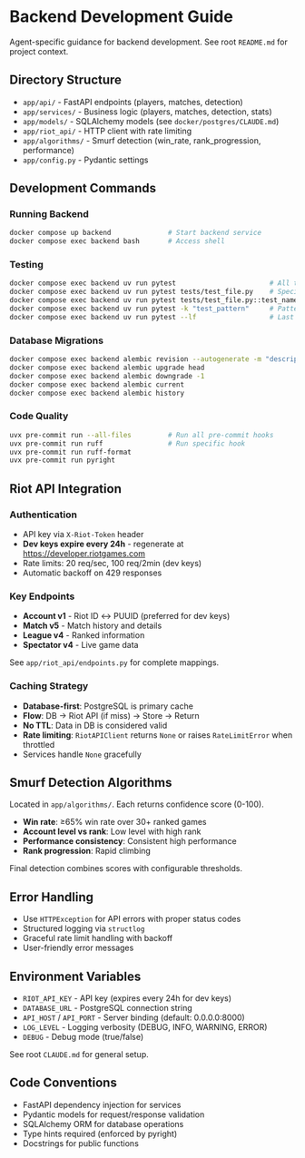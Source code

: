 # Backend Development Guide

Agent-specific guidance for backend development. See root `README.md` for project context.

## Directory Structure
- `app/api/` - FastAPI endpoints (players, matches, detection)
- `app/services/` - Business logic (players, matches, detection, stats)
- `app/models/` - SQLAlchemy models (see `docker/postgres/CLAUDE.md`)
- `app/riot_api/` - HTTP client with rate limiting
- `app/algorithms/` - Smurf detection (win_rate, rank_progression, performance)
- `app/config.py` - Pydantic settings

## Development Commands

### Running Backend
```bash
docker compose up backend              # Start backend service
docker compose exec backend bash       # Access shell
```

### Testing
```bash
docker compose exec backend uv run pytest                       # All tests
docker compose exec backend uv run pytest tests/test_file.py    # Specific test file
docker compose exec backend uv run pytest tests/test_file.py::test_name -v
docker compose exec backend uv run pytest -k "test_pattern"     # Pattern matching
docker compose exec backend uv run pytest --lf                  # Last failed tests
```

### Database Migrations
```bash
docker compose exec backend alembic revision --autogenerate -m "description"  # Create migration
docker compose exec backend alembic upgrade head                              # Apply migrations
docker compose exec backend alembic downgrade -1                              # Rollback one
docker compose exec backend alembic current                                   # Current version
docker compose exec backend alembic history                                   # View history
```

### Code Quality
```bash
uvx pre-commit run --all-files         # Run all pre-commit hooks
uvx pre-commit run ruff                # Run specific hook
uvx pre-commit run ruff-format
uvx pre-commit run pyright
```

## Riot API Integration

### Authentication
- API key via `X-Riot-Token` header
- **Dev keys expire every 24h** - regenerate at https://developer.riotgames.com
- Rate limits: 20 req/sec, 100 req/2min (dev keys)
- Automatic backoff on 429 responses

### Key Endpoints
- **Account v1** - Riot ID ↔ PUUID (preferred for dev keys)
- **Match v5** - Match history and details
- **League v4** - Ranked information
- **Spectator v4** - Live game data

See `app/riot_api/endpoints.py` for complete mappings.

### Caching Strategy
- **Database-first**: PostgreSQL is primary cache
- **Flow**: DB → Riot API (if miss) → Store → Return
- **No TTL**: Data in DB is considered valid
- **Rate limiting**: `RiotAPIClient` returns `None` or raises `RateLimitError` when throttled
- Services handle `None` gracefully

## Smurf Detection Algorithms

Located in `app/algorithms/`. Each returns confidence score (0-100).

- **Win rate**: ≥65% win rate over 30+ ranked games
- **Account level vs rank**: Low level with high rank
- **Performance consistency**: Consistent high performance
- **Rank progression**: Rapid climbing

Final detection combines scores with configurable thresholds.

## Error Handling
- Use `HTTPException` for API errors with proper status codes
- Structured logging via `structlog`
- Graceful rate limit handling with backoff
- User-friendly error messages

## Environment Variables
- `RIOT_API_KEY` - API key (expires every 24h for dev keys)
- `DATABASE_URL` - PostgreSQL connection string
- `API_HOST` / `API_PORT` - Server binding (default: 0.0.0.0:8000)
- `LOG_LEVEL` - Logging verbosity (DEBUG, INFO, WARNING, ERROR)
- `DEBUG` - Debug mode (true/false)

See root `CLAUDE.md` for general setup.

## Code Conventions
- FastAPI dependency injection for services
- Pydantic models for request/response validation
- SQLAlchemy ORM for database operations
- Type hints required (enforced by pyright)
- Docstrings for public functions
